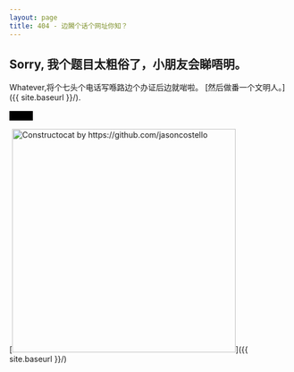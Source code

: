 ```yaml
---
layout: page
title: 404 - 边閪个话个网址你知？
---
```


## Sorry, 我个题目太粗俗了，小朋友会睇唔明。

Whatever,将个七头个电话写喺路边个办证后边就啱啦。 [然后做番一个文明人。]({{ site.baseurl }}/).


<span style="background-color: rgb(0, 0, 0);">
        <font color="black">屌你。</font>
</span>

[<img src="{{ site.baseurl }}/images/404.jpg" alt="Constructocat by https://github.com/jasoncostello" style="width: 400px;"/>]({{ site.baseurl }}/)